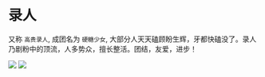 # 录人

又称 `高贵录人`, 成团名为 `硬糖少女`, 大部分人天天磕顾盼生辉，牙都快磕没了。录人乃剧粉中的顶流，人多势众，擅长整活。团结，友爱，进步！

![](/image/lu/jiang.jpg)
![](/image/lu/jiang-2.jpg)
